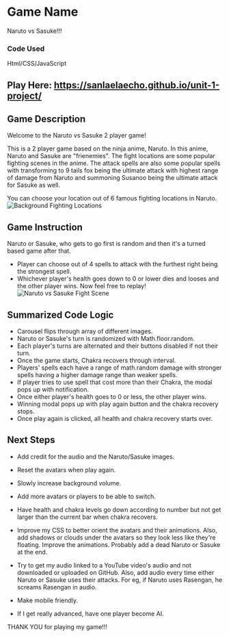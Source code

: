 # Game Name
Naruto vs Sasuke!!!

### Code Used
Html/CSS/JavaScript

## Play Here: https://sanlaelaecho.github.io/unit-1-project/

## Game Description
Welcome to the Naruto vs Sasuke 2 player game!

This is a 2 player game based on the ninja anime, Naruto. In this anime, Naruto and Sasuke are "frienemies".
The fight locations are some popular fighting scenes in the anime. 
The attack spells are also some popular spells with transforming to 9 tails fox being the ultimate attack with highest range of damage from Naruto and summoning Susanoo being the ultimate attack for Sasuke as well.

You can choose your location out of 6 famous fighting locations in Naruto.
![Background Fighting Locations](https://i.imgur.com/4yA848W.png)

## Game Instruction
Naruto or Sasuke, who gets to go first is random and then it's a turned based game after that.
- Player can choose out of 4 spells to attack with the furthest right being the strongest spell.
- Whichever player's health goes down to 0 or lower dies and looses and the other player wins.
Now feel free to replay!
![Naruto vs Sasuke Fight Scene](https://i.imgur.com/vfcX8NI.png)

## Summarized Code Logic
- Carousel flips through array of different images.
- Naruto or Sasuke's turn is randomized with Math.floor.random.
- Each player's turns are alternated and their buttons disabled if not their turn.
- Once the game starts, Chakra recovers through interval.
- Players' spells each have a range of math.random damage with stronger spells having a higher damage range than weaker spells.
- If player tries to use spell that cost more than their Chakra, the modal pops up with notification.
- Once either player's health goes to 0 or less, the other player wins.
- Winning modal pops up with play again button and the chakra recovery stops.
- Once play again is clicked, all health and chakra recovery starts over.

## Next Steps
- Add credit for the audio and the Naruto/Sasuke images.

- Reset the avatars when play again.

- Slowly increase background volume.

- Add more avatars or players to be able to switch.

- Have health and chakra levels go down according to number but not get larger than the current bar when chakra recovers.

- Improve my CSS to better orient the avatars and their animations. Also, add shadows or clouds under the avatars so they look less like they're floating. Improve the animations.
Probably add a dead Naruto or Sasuke at the end.

- Try to get my audio linked to a YouTube video's audio and not downloaded or uploaded on GitHub. Also, add audio every time either Naruto or Sasuke uses their attacks. For eg, if Naruto uses Rasengan, he screams Rasengan in audio.

- Make mobile friendly.

- If I get really advanced, have one player become AI.

THANK YOU for playing my game!!!